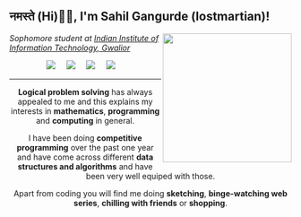 <h2>नमस्ते (Hi)🙏🏻, I'm Sahil Gangurde (lostmartian)!</h2>
<img align='right' src="https://media.giphy.com/media/IpeYSEZshTefe/giphy.gif" width="230">
<p><em>Sophomore student at <a href="http://www.iiitm.ac.in">Indian Institute of Information Technology, Gwalior</a>
</em></p>

<p align='center'>
  <a href="https://twitter.com/lost_martian_"><img src="https://img.shields.io/badge/twitter-%231DA1F2.svg?&style=for-the-badge&logo=twitter&logoColor=white" /></a>&nbsp;&nbsp;&nbsp;&nbsp;
  <a href="mailto:sahilgangurde08@gmail.com"><img src="https://img.shields.io/badge/gmail-%23D14836.svg?&style=for-the-badge&logo=gmail&logoColor=white" /></a>&nbsp;&nbsp;&nbsp;&nbsp;
  <a href="https://www.linkedin.com/in/sahil-gangurde-189640190/"><img src="https://img.shields.io/badge/linkedin-%230077B5.svg?&style=for-the-badge&logo=linkedin&logoColor=white" /></a>&nbsp;&nbsp;&nbsp;&nbsp;
  <a href="https://www.instagram.com/_lostmartian_/"><img src="	https://img.shields.io/badge/instagram-%23E4405F.svg?&style=for-the-badge&logo=instagram&logoColor=white" /></a>&nbsp;&nbsp;&nbsp;&nbsp;
</p>

<hr>

<p align='center'>
  <b>Logical problem solving</b> has always appealed to me and this explains my interests in <b>mathematics</b>, <b>programming</b> and <b>computing</b> in general. 
</p>

<p align='center'>
  I have been doing <b>competitive programming</b> over the past one year and have come across different <b>data structures and algorithms</b> and have been very well equiped with those.
</p>


<p align='center'>
  Apart from coding you will find me doing <b>sketching</b>, <b>binge-watching web series</b>, <b>chilling with friends</b> or <b>shopping</b>.
</p>
